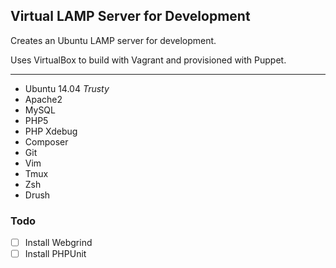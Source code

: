 ## Virtual LAMP Server for Development

Creates an Ubuntu LAMP server for development.

Uses VirtualBox to build with Vagrant and provisioned with Puppet.

----

* Ubuntu 14.04 _Trusty_
* Apache2
* MySQL
* PHP5
* PHP Xdebug
* Composer
* Git
* Vim
* Tmux
* Zsh
* Drush


### Todo

- [ ] Install Webgrind
- [ ] Install PHPUnit
